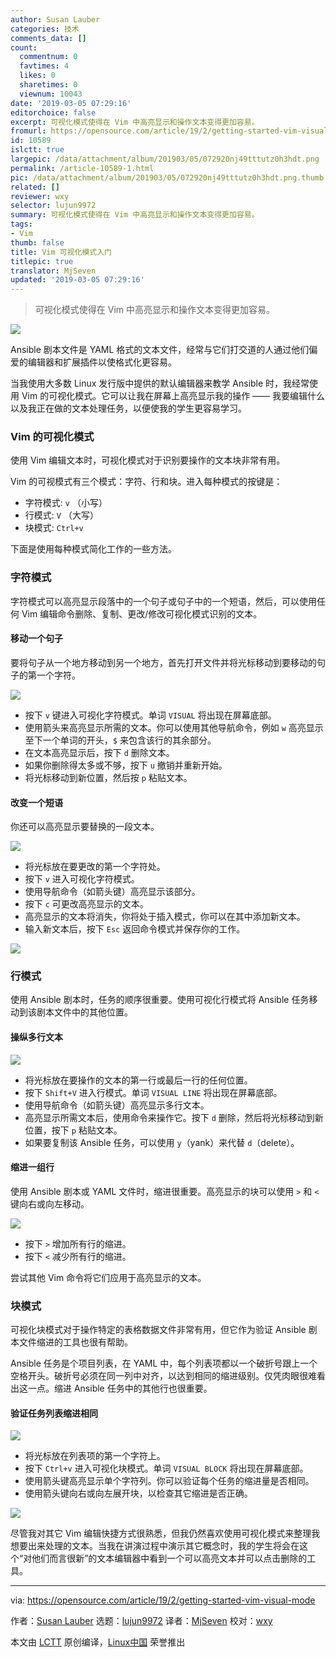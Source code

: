 ```yaml
---
author: Susan Lauber
categories: 技术
comments_data: []
count:
  commentnum: 0
  favtimes: 4
  likes: 0
  sharetimes: 0
  viewnum: 10043
date: '2019-03-05 07:29:16'
editorchoice: false
excerpt: 可视化模式使得在 Vim 中高亮显示和操作文本变得更加容易。
fromurl: https://opensource.com/article/19/2/getting-started-vim-visual-mode
id: 10589
islctt: true
largepic: /data/attachment/album/201903/05/072920nj49tttutz0h3hdt.png
permalink: /article-10589-1.html
pic: /data/attachment/album/201903/05/072920nj49tttutz0h3hdt.png.thumb.jpg
related: []
reviewer: wxy
selector: lujun9972
summary: 可视化模式使得在 Vim 中高亮显示和操作文本变得更加容易。
tags:
- Vim
thumb: false
title: Vim 可视化模式入门
titlepic: true
translator: MjSeven
updated: '2019-03-05 07:29:16'
---
```



> 
> 可视化模式使得在 Vim 中高亮显示和操作文本变得更加容易。
> 
> 
> 


![](/data/attachment/album/201903/05/072920nj49tttutz0h3hdt.png)


Ansible 剧本文件是 YAML 格式的文本文件，经常与它们打交道的人通过他们偏爱的编辑器和扩展插件以使格式化更容易。


当我使用大多数 Linux 发行版中提供的默认编辑器来教学 Ansible 时，我经常使用 Vim 的可视化模式。它可以让我在屏幕上高亮显示我的操作 —— 我要编辑什么以及我正在做的文本处理任务，以便使我的学生更容易学习。


### Vim 的可视化模式


使用 Vim 编辑文本时，可视化模式对于识别要操作的文本块非常有用。


Vim 的可视模式有三个模式：字符、行和块。进入每种模式的按键是：


* 字符模式: `v` （小写）
* 行模式: `V` （大写）
* 块模式: `Ctrl+v`


下面是使用每种模式简化工作的一些方法。


### 字符模式


字符模式可以高亮显示段落中的一个句子或句子中的一个短语，然后，可以使用任何 Vim 编辑命令删除、复制、更改/修改可视化模式识别的文本。


#### 移动一个句子


要将句子从一个地方移动到另一个地方，首先打开文件并将光标移动到要移动的句子的第一个字符。


![](/data/attachment/album/201903/05/072921kucslglcg8vvmlqz.png)


* 按下 `v` 键进入可视化字符模式。单词 `VISUAL` 将出现在屏幕底部。
* 使用箭头来高亮显示所需的文本。你可以使用其他导航命令，例如 `w` 高亮显示至下一个单词的开头，`$` 来包含该行的其余部分。
* 在文本高亮显示后，按下 `d` 删除文本。
* 如果你删除得太多或不够，按下 `u` 撤销并重新开始。
* 将光标移动到新位置，然后按 `p` 粘贴文本。


#### 改变一个短语


你还可以高亮显示要替换的一段文本。


![](/data/attachment/album/201903/05/072921l8y97c49y4yh0440.png)


* 将光标放在要更改的第一个字符处。
* 按下 `v` 进入可视化字符模式。
* 使用导航命令（如箭头键）高亮显示该部分。
* 按下 `c` 可更改高亮显示的文本。
* 高亮显示的文本将消失，你将处于插入模式，你可以在其中添加新文本。
* 输入新文本后，按下 `Esc` 返回命令模式并保存你的工作。


![](/data/attachment/album/201903/05/072921kuoo3y7ah6o76z37.png)


### 行模式


使用 Ansible 剧本时，任务的顺序很重要。使用可视化行模式将 Ansible 任务移动到该剧本文件中的其他位置。


#### 操纵多行文本


![](/data/attachment/album/201903/05/072922g95coemsmrqrqv1g.png)


* 将光标放在要操作的文本的第一行或最后一行的任何位置。
* 按下 `Shift+V` 进入行模式。单词 `VISUAL LINE` 将出现在屏幕底部。
* 使用导航命令（如箭头键）高亮显示多行文本。
* 高亮显示所需文本后，使用命令来操作它。按下 `d` 删除，然后将光标移动到新位置，按下 `p` 粘贴文本。
* 如果要复制该 Ansible 任务，可以使用 `y`（yank）来代替 `d`（delete）。


#### 缩进一组行


使用 Ansible 剧本或 YAML 文件时，缩进很重要。高亮显示的块可以使用 `>` 和 `<` 键向右或向左移动。


![](/data/attachment/album/201903/05/072922igy72g6gmwfmwffg.png)


* 按下 `>` 增加所有行的缩进。
* 按下 `<` 减少所有行的缩进。


尝试其他 Vim 命令将它们应用于高亮显示的文本。


### 块模式


可视化块模式对于操作特定的表格数据文件非常有用，但它作为验证 Ansible 剧本文件缩进的工具也很有帮助。


Ansible 任务是个项目列表，在 YAML 中，每个列表项都以一个破折号跟上一个空格开头。破折号必须在同一列中对齐，以达到相同的缩进级别。仅凭肉眼很难看出这一点。缩进 Ansible 任务中的其他行也很重要。


#### 验证任务列表缩进相同


![](/data/attachment/album/201903/05/072923yl4ltqq647llaql6.png)


* 将光标放在列表项的第一个字符上。
* 按下 `Ctrl+v` 进入可视化块模式。单词 `VISUAL BLOCK` 将出现在屏幕底部。
* 使用箭头键高亮显示单个字符列。你可以验证每个任务的缩进量是否相同。
* 使用箭头键向右或向左展开块，以检查其它缩进是否正确。


![](/data/attachment/album/201903/05/072923rsjsahtiiipp5sah.png)


尽管我对其它 Vim 编辑快捷方式很熟悉，但我仍然喜欢使用可视化模式来整理我想要出来处理的文本。当我在讲演过程中演示其它概念时，我的学生将会在这个“对他们而言很新”的文本编辑器中看到一个可以高亮文本并可以点击删除的工具。




---


via: <https://opensource.com/article/19/2/getting-started-vim-visual-mode>


作者：[Susan Lauber](https://opensource.com/users/susanlauber) 选题：[lujun9972](https://github.com/lujun9972) 译者：[MjSeven](https://github.com/MjSeven) 校对：[wxy](https://github.com/wxy)


本文由 [LCTT](https://github.com/LCTT/TranslateProject) 原创编译，[Linux中国](https://linux.cn/) 荣誉推出